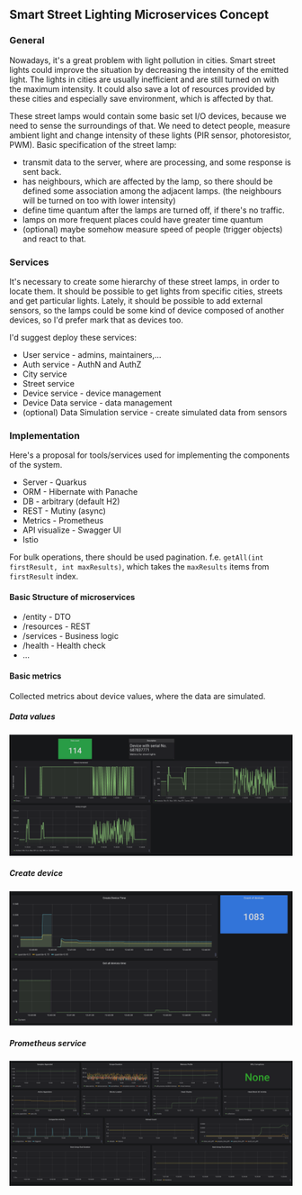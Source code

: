 ## Smart Street Lighting Microservices Concept
### General
Nowadays, it's a great problem with light pollution in cities. 
Smart street lights could improve the situation by decreasing the intensity of the emitted light. 
The lights in cities are usually inefficient and are still turned on with the maximum intensity. 
It could also save a lot of resources provided by these cities and especially save environment, which is affected by that. 

These street lamps would contain some basic set I/O devices, because we need to sense the surroundings of that. 
We need to detect people, measure ambient light and change intensity of these lights (PIR sensor, photoresistor, PWM). 
Basic specification of the street lamp:
<ul>
<li> transmit data to the server, where are processing, and some response is sent back.</li>
<li> has neighbours, which are affected by the lamp, so there should be defined some association among the adjacent lamps. (the neighbours will be turned on too with lower intensity)</li>
<li> define time quantum after the lamps are turned off, if there's no traffic.</li>
<li> lamps on more frequent places could have greater time quantum</li>
<li> (optional) maybe somehow measure speed of people (trigger objects) and react to that. </li>
</ul>

### Services
It's necessary to create some hierarchy of these street lamps, in order to locate them. 
It should be possible to get lights from specific cities, streets and get particular lights. 
Lately, it should be possible to add external sensors, so the lamps could be some kind of device composed of another devices, so I'd prefer mark that as devices too. 

I'd suggest deploy these services:
<ul>
<li>User service - admins, maintainers,...</li>
<li>Auth service - AuthN and AuthZ</li>
<li>City service</li>
<li>Street service</li>
<li>Device service - device management</li>
<li>Device Data service - data management</li>
<li>(optional) Data Simulation service - create simulated data from sensors</li>
</ul>

### Implementation
Here's a proposal for tools/services used for implementing the components of the system.
<ul>
<li>Server - Quarkus</li>
<li>ORM - Hibernate with Panache</li>
<li>DB - arbitrary (default H2)</li>
<li>REST - Mutiny (async)</li>
<li>Metrics - Prometheus</li>
<li>API visualize - Swagger UI</li>
<li>Istio</li>
</ul>

For bulk operations, there should be used pagination. f.e. `getAll(int firstResult, int maxResults)`, 
which takes the `maxResults` items from `firstResult` index.

#### Basic Structure of microservices
<ul>
<li>/entity - DTO</li>
<li>/resources - REST</li>
<li>/services - Business logic</li>
<li>/health - Health check</li>
<li>...</li>
</ul>

#### Basic metrics
Collected metrics about device values, where the data are simulated.

##### Data values
![Device-Metrics](metrics/deviceMetrics.png)

##### Create device
![Create-Device-Metrics](metrics/createDevice.png)

##### Prometheus service
![Prometheus-Metrics](metrics/prometheus-metrics.png)
